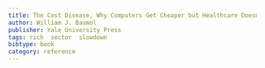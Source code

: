 ```yaml
---
title: The Cost Disease, Why Computers Get Cheaper but Healthcare Doesn't
author: William J. Baumol
publisher: Yale University Press
tags: rich  sector  slowdown
bibtype: book
category: reference
---
```


